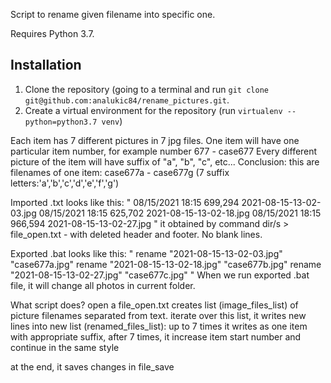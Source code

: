 Script to rename given filename into specific one.

Requires Python 3.7.

## Installation

1. Clone the repository (going to a terminal and run `git clone git@github.com:analukic84/rename_pictures.git`.
2. Create a virtual environment for the repository (run `virtualenv --python=python3.7 venv`)


Each item has 7 different pictures in 7 jpg files.
One item will have one particular item number, for example number 677 - case677
Every different picture of the item will have suffix of "a", "b", "c", etc...
Conclusion: this are filenames of one item:
  case677a - case677g (7 suffix letters:'a','b','c','d','e','f','g')

Imported .txt looks like this:
"
08/15/2021  18:15           699,294 2021-08-15-13-02-03.jpg
08/15/2021  18:15           625,702 2021-08-15-13-02-18.jpg
08/15/2021  18:15           966,594 2021-08-15-13-02-27.jpg
"
it obtained by command dir/s > file_open.txt - with deleted header and footer. No blank lines.

Exported .bat looks like this:
"
rename "2021-08-15-13-02-03.jpg" "case677a.jpg"
rename "2021-08-15-13-02-18.jpg" "case677b.jpg"
rename "2021-08-15-13-02-27.jpg" "case677c.jpg"
"
When we run exported .bat file, it will change all photos in current folder.

What script does?
open a file_open.txt
creates list (image_files_list) of picture filenames separated from text.
iterate over this list, it writes new lines into new list (renamed_files_list):
  up to 7 times it writes as one item with appropriate suffix,
  after 7 times, it increase item start number and continue in the same style

at the end, it saves changes in file_save